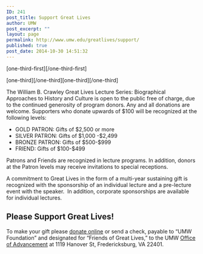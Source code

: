 ```yaml
---
ID: 241
post_title: Support Great Lives
author: UMW
post_excerpt: ""
layout: page
permalink: http://www.umw.edu/greatlives/support/
published: true
post_date: 2014-10-30 14:51:32
---
```

[one-third-first][/one-third-first]

[one-third][/one-third][one-third][/one-third]

The William B. Crawley Great Lives Lecture Series: Biographical Approaches to History and Culture is open to the public free of charge, due to the continued generosity of program donors. Any and all donations are welcome. Supporters who donate upwards of $100 will be recognized at the following levels:
<ul>
 	<li>GOLD PATRON: Gifts of $2,500 or more</li>
 	<li>SILVER PATRON: Gifts of $1,000 -$2,499</li>
 	<li>BRONZE PATRON: Gifts of $500-$999</li>
 	<li>FRIEND: Gifts of $100-$499</li>
</ul>
Patrons and Friends are recognized in lecture programs. In addition, donors at the Patron levels may receive invitations to special receptions.
<p style="font-weight: 400">A commitment to Great Lives in the form of a multi-year sustaining gift is recognized with the sponsorship of an individual lecture and a pre-lecture event with the speaker.  In addition, corporate sponsorships are available for individual lectures.</p>

<h2>Please Support Great Lives!</h2>
To make your gift please <a href="https://umw.edu/arts-and-culture-online-gifts">donate online</a> or send a check, payable to “UMW Foundation” and designated for “Friends of Great Lives,” to the UMW <a href="http://giving.umw.edu/advancement-staff/">Office of Advancement</a> at 1119 Hanover St, Fredericksburg, VA 22401.
